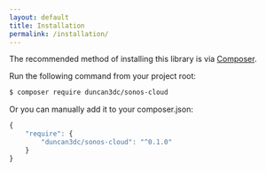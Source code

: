 ```yaml
---
layout: default
title: Installation
permalink: /installation/
---
```


The recommended method of installing this library is via [Composer](//getcomposer.org/).

Run the following command from your project root:

```bash
$ composer require duncan3dc/sonos-cloud
```


Or you can manually add it to your composer.json:

```javascript
{
    "require": {
        "duncan3dc/sonos-cloud": "^0.1.0"
    }
}
```
